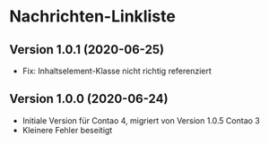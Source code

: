 # Nachrichten-Linkliste

## Version 1.0.1 (2020-06-25)

* Fix: Inhaltselement-Klasse nicht richtig referenziert

## Version 1.0.0 (2020-06-24)

* Initiale Version für Contao 4, migriert von Version 1.0.5 Contao 3
* Kleinere Fehler beseitigt
